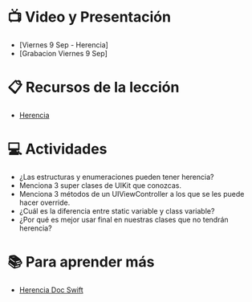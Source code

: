 # :tv: Video y Presentación
- [Viernes 9 Sep - Herencia]
- [Grabacion Viernes 9 Sep]

# :clipboard: Recursos de la lección

- [Herencia](https://docs.google.com/presentation/d/1_1PMBy7zOUKlRv0A4VoZJBhKFMezI_EqMNP0smJaPTs/edit?usp=sharing)

# :computer: Actividades

- ¿Las estructuras y enumeraciones pueden tener herencia?
- Menciona 3 super clases de UIKit que conozcas.
- Menciona 3 métodos de un UIViewController a los que se les puede hacer override.
- ¿Cuál es la diferencia entre static variable y class variable?
- ¿Por qué es mejor usar final en nuestras clases que no tendrán herencia?

# :books: Para aprender más

- [Herencia Doc Swift](https://docs.swift.org/swift-book/LanguageGuide/Inheritance.html)

